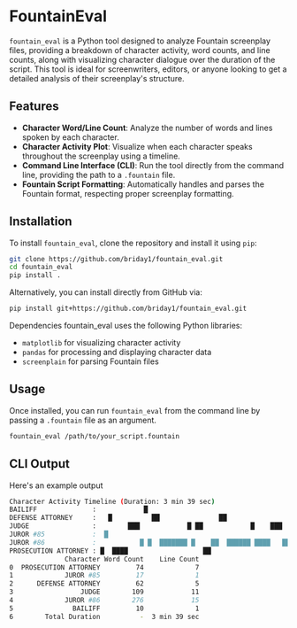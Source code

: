 # FountainEval

`fountain_eval` is a Python tool designed to analyze Fountain screenplay files, providing a breakdown of character activity, word counts, and line counts, along with visualizing character dialogue over the duration of the script. This tool is ideal for screenwriters, editors, or anyone looking to get a detailed analysis of their screenplay's structure.

## Features

- **Character Word/Line Count**: Analyze the number of words and lines spoken by each character.
- **Character Activity Plot**: Visualize when each character speaks throughout the screenplay using a timeline.
- **Command Line Interface (CLI)**: Run the tool directly from the command line, providing the path to a `.fountain` file.
- **Fountain Script Formatting**: Automatically handles and parses the Fountain format, respecting proper screenplay formatting.

## Installation

To install `fountain_eval`, clone the repository and install it using `pip`:

```bash
git clone https://github.com/briday1/fountain_eval.git
cd fountain_eval
pip install .
```

Alternatively, you can install directly from GitHub via:

```bash
pip install git+https://github.com/briday1/fountain_eval.git
```

Dependencies
fountain_eval uses the following Python libraries:

- `matplotlib` for visualizing character activity
- `pandas` for processing and displaying character data
- `screenplain` for parsing Fountain files

## Usage

Once installed, you can run `fountain_eval` from the command line by passing a
`.fountain` file as an argument.

```bash
fountain_eval /path/to/your_script.fountain
```

## CLI Output

Here's an example output

```bash
Character Activity Timeline (Duration: 3 min 39 sec)
BAILIFF              :            █                                      
DEFENSE ATTORNEY     :   █          ██               ██                  
JUDGE                :        ███            █ ██            █    ███   █
JUROR #85            :  █                                                
JUROR #86            :           █ █  ███████ █    ██  ██████ ████   ███ 
PROSECUTION ATTORNEY : █  ████                   ██                      
              Character Word Count    Line Count
0  PROSECUTION ATTORNEY         74             7
1             JUROR #85         17             1
2      DEFENSE ATTORNEY         62             5
3                 JUDGE        109            11
4             JUROR #86        276            15
5               BAILIFF         10             1
6        Total Duration          -  3 min 39 sec
```
